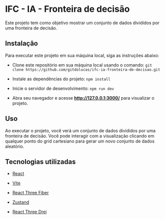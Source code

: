 
# IFC - IA - Fronteira de decisão

Este projeto tem como objetivo mostrar um conjunto de dados divididos por uma fronteira de decisão.

  

## Instalação

Para executar este projeto em sua máquina local, siga as instruções abaixo:

  
  

- Clone este repositório em sua máquina local usando o comando:
`git clone https://github.com/gitdolucas/ifc-ia-fronteira-de-decisao.git`

  

- Instale as dependências do projeto:
`npm install`

  

- Inicie o servidor de desenvolvimento:
`npm run dev`

  

- Abra seu navegador e acesse **http://127.0.0.1:3000/** para visualizar o projeto.

  

## Uso

Ao executar o projeto, você verá um conjunto de dados divididos por uma fronteira de decisão. Você pode interagir com a visualização clicando em qualquer ponto do grid cartesiano para gerar um novo conjunto de dados aleatório.

  

## Tecnologias utilizadas

- [React](https://reactjs.org/)

- [Vite](https://vitejs.dev/)

- [React Three Fiber](https://github.com/pmndrs/react-three-fiber)

- [Zustand](https://github.com/pmndrs/zustand)

- [React Three Drei](https://github.com/pmndrs/drei)